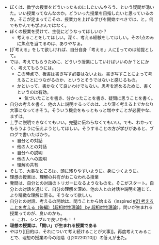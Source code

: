 - ぼくは、数学の授業をどういったものにしたいんやろう、という疑問が湧いた。いい授業ってなんなのか。どういった授業を目指したいと思っているのか。そこが定まってこその、授業力を上げる学びを開始すべきでは、と。何でもかんでも学ぶんではなく。
- ぼくの授業を受けて、生徒にどうなってほしいか？
	- 考えることをしてほしい。深く、考える経験をしてほしい。その1点のみに焦点を当てるのは、ありやなぁ。
- [[「考える」をして欲しければ、自分自身「考える」人に]]ってのは前提として。
- では、考えてもらうために、どういう授業にしていけばいいのか？とにかく、考えてもらうには。
	- この時点で、板書は書き写す必要はないよね。書き写すことによって考えることにつながるのか、というとそうではないと感じるもの。
	- かといって、書かなくて良いわけでもない。思考を進めるために、書くというのは有効。
		- 気づいたことを書き、分かったことを書き、疑問に思うことを書く。
- 自分の考えを書く、他の人に説明するってのは、より深く考える上でかなり大事になってきそう。そういう機会をもっともっと増やすことが必要やな、まずは。
- 上手に説明できなくてもいい。完璧に伝わらなくてもいい。でも、わかってもらうように伝えようとしてほしい。そうすることの方が学びがあると、ブログで書いたばかり。
	- 自分との対話
	- 他の人との対話
	- 自分への説明
	- 他の人への説明
	- 理解の共有
- そして、大事なところは、頭に残りやすいように。身につくように。
- 理想の授業は、理解の共有がおこなわれる授業
- 発問は、自分との対話のトリガーになるようなものを。そこがスタート。自分との対話を通じて、自分の理解を深め、他の人との対話や説明を通じて、より精緻な理解に至る。そうなって欲しい。
- 自分との対話、考えるの開始は、問うことから始まる（inspired [#21 考えることを考える（後編）【超相対性理論】 by 超相対性理論](https://anchor.fm/super-relativity/episodes/21-e171b4q)）。問いが生まれる授業ってのが、良いのかも。
	- これ、シンプルで良いかも！！
- **理想の授業は、「問い」が生まれる授業である**
- やはり[[目的は、それについて考え続けることが大事]]。再度考えてみることで、理想の授業の今の段階（[[20220210]]）の答えが出た。